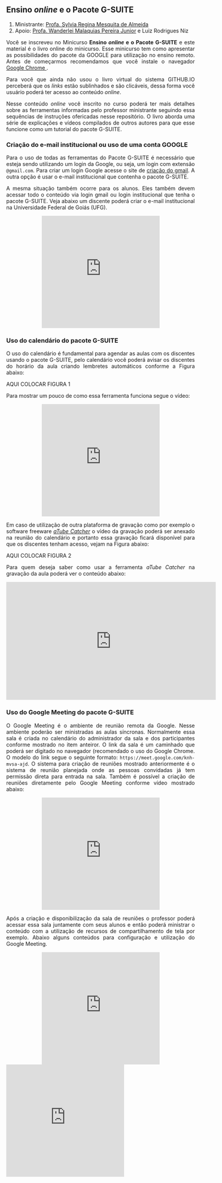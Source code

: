 ## Ensino _online_ e o Pacote **G-SUITE**

1. Ministrante: [Profa. Sylvia Regina Mesquita de Almeida](http://lattes.cnpq.br/1855764480221018)  
2. Apoio: [Profa. Wanderlei Malaquias Pereira Junior]( http://lattes.cnpq.br/2268506213083114) e Luiz Rodrigues Niz

<p style='text-align: justify;'>Você se inscreveu no Minicurso <b>Ensino <i>online</i> e o Pacote G-SUITE</b> e este material é o livro online do minicurso. Esse minicurso tem como apresentar as possibilidades do pacote da GOOGLE para utilização no ensino remoto. Antes de começarmos recomendamos que você instale o navegador <a href="https://www.google.com/intl/pt-BR/chrome/">Google Chrome </a>.</p>

<p style='text-align: justify;'>Para você que ainda não usou o livro virtual do sistema GITHUB.IO perceberá que os <i>links</i> estão sublinhados e são clicáveis, dessa forma você usuário poderá ter acesso ao conteúdo <i>online</i>.</p>

<p style='text-align: justify;'>Nesse conteúdo <i>online</i> você inscrito no curso poderá ter mais detalhes sobre as ferramentas informadas pelo professor ministrante seguindo essa sequências de instruções ofericadas nesse repositório. O livro aborda uma série de explicações e vídeos compilados de outros autores para que esse funcione como um tutorial do pacote G-SUITE.</p>

### Criação do e-mail institucional ou uso de uma conta GOOGLE

<p style='text-align: justify;'>Para o uso de todas as ferramentas do Pacote G-SUITE</b> é necessário que esteja sendo utilizando um login da Google, ou seja, um login com extensão <code>@gmail.com</code>. Para criar um login Google acesse o site de <a href="https://www.google.com/intl/pt-BR/chrome/">criação do gmail</a>. A outra opção é usar o e-mail institucional que contenha o pacote G-SUITE.</p>

<p style='text-align: justify;'>A mesma situação também ocorre para os alunos. Eles também devem acessar todo o conteúdo via login gmail ou login institucional que tenha o pacote G-SUITE. Veja abaixo um discente poderá criar o e-mail institucional na Universidade Federal de Goiás (UFG).</p>

<center> <iframe width="315" height="300" src="https://www.youtube.com/embed/POVPrCkhUgQ" frameborder="0" allow="accelerometer; autoplay; encrypted-media; gyroscope; picture-in-picture" allowfullscreen></iframe> </center>

### Uso do calendário do pacote G-SUITE

<p style='text-align: justify;'>O uso do calendário é fundamental para agendar as aulas com os discentes usando o pacote G-SUITE, pelo calendário você poderá avisar os discentes do horário da aula criando lembretes automáticos conforme a Figura abaixo:</p>

AQUI COLOCAR FIGURA 1

<p style='text-align: justify;'>Para mostrar um pouco de como essa ferramenta funciona segue o vídeo:</p>

<center> <iframe width="315" height="300" src="https://www.youtube.com/embed/bKeqCNvftTI" frameborder="0" allow="accelerometer; autoplay; encrypted-media; gyroscope; picture-in-picture" allowfullscreen></iframe> </center>

<p style='text-align: justify;'>Em caso de utilização de outra plataforma de gravação como por exemplo o software freeware <a href="https://atube-catcher.br.uptodown.com/windows"><i>aTube Catcher</i></a> o vídeo da gravação poderá ser anexado na reunião do calendário e portanto essa gravação ficará disponível para que os discentes tenham acesso, vejam na Figura abaixo:</p>

AQUI COLOCAR FIGURA 2  

<p style='text-align: justify;'>Para quem deseja saber como usar a ferramenta <i>aTube Catcher</i> na gravação da aula poderá ver o conteúdo abaixo:</p>
          
<center> <iframe width="560" height="315" src="https://www.youtube.com/embed/OE7Hrt0tAew" frameborder="0" allow="accelerometer; autoplay; encrypted-media; gyroscope; picture-in-picture" allowfullscreen></iframe> </center>

### Uso do Google Meeting do pacote G-SUITE

<p style='text-align: justify;'>O Google Meeting é o ambiente de reunião remota da Google. Nesse ambiente poderão ser ministradas as aulas síncronas. Normalmente essa sala é criada no calendário do administrador da sala e dos participantes conforme mostrado no item anteiror. O link da sala é um caminhado que poderá ser digitado no navegador (recomendado o uso do Google Chrome. O modelo do link segue o seguinte formato: <code>https://meet.google.com/knh-mvsa-ajd</code>. O sistema para criação de reuniões mostrado anteriormente é o sistema de reunião planejada onde as pessoas convidadas já tem permissão direta para entrada na sala. Também é possível a criação de reuniões diretamente pelo Google Meeting conforme vídeo mostrado abaixo:</p>

<center> <iframe width="315" height="300" src="https://www.youtube.com/embed/gW-ncVx3G8I" frameborder="0" allow="accelerometer; autoplay; encrypted-media; gyroscope; picture-in-picture" allowfullscreen></iframe> </center>

<p style='text-align: justify;'>Após a criação e disponibilização da sala de reuniões o professor poderá acessar essa sala juntamente com seus alunos e então poderá ministrar o conteúdo com a utilização de recursos de compartilhamento de tela por exemplo. Abaixo alguns conteúdos para configuração e utilização do Google Meeting.</p>

<center> <iframe width="315" height="300" src="https://www.youtube.com/embed/I50qnfMSaH4" frameborder="0" allow="accelerometer; autoplay; encrypted-media; gyroscope; picture-in-picture" allowfullscreen></iframe> </center>


<iframe width="315" height="300" src="https://www.youtube.com/embed/QRyA2uaM2hA" frameborder="0" allow="accelerometer; autoplay; encrypted-media; gyroscope; picture-in-picture" allowfullscreen></iframe>



